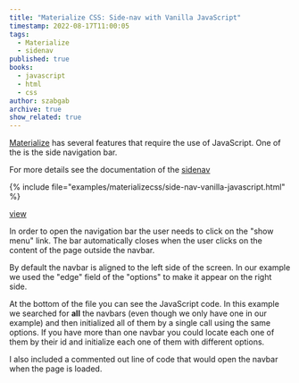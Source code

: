 ```yaml
---
title: "Materialize CSS: Side-nav with Vanilla JavaScript"
timestamp: 2022-08-17T11:00:05
tags:
  - Materialize
  - sidenav
published: true
books:
  - javascript
  - html
  - css
author: szabgab
archive: true
show_related: true
---
```



[Materialize](/materialize) has several features that require the use of JavaScript. One of the is the side navigation bar.

For more details see the documentation of the [sidenav](https://materializecss.com/sidenav.html)


{% include file="examples/materializecss/side-nav-vanilla-javascript.html" %}

[view](examples/materializecss/side-nav-vanilla-javascript.html)

In order to open the navigation bar the user needs to click on the "show menu" link.
The bar automatically closes when the user clicks on the content of the page outside the navbar.

By default the navbar is aligned to the left side of the screen. In our example we used the "edge" field of the "options"
to make it appear on the right side.


At the bottom of the file you can see the JavaScript code. In this example we searched for <b>all</b> the navbars (even though we only have one in our example)
and then initialized all of them by a single call using the same options. If you have more than one navbar you could locate each one of them by their id
and initialize each one of them with different options.

I also included a commented out line of code that would open the navbar when the page is loaded.

